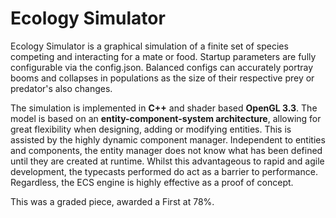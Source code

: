 # Ecology Simulator
Ecology Simulator is a graphical simulation of a finite set of species competing and interacting for a mate or food. Startup parameters are fully configurable via the config.json. Balanced configs can accurately portray booms and collapses in populations as the size of their respective prey or predator's also changes.

The simulation is implemented in **C++** and shader based **OpenGL 3.3**. The model is based on an **entity-component-system architecture**, allowing for great flexibility when designing, adding or modifying entities. This is assisted by the highly dynamic component manager. Independent to entities and components, the entity manager does not know what has been defined until they are created at runtime. Whilst this advantageous to rapid and agile development, the typecasts performed do act as a barrier to performance. Regardless,  the ECS engine is highly effective as a proof of concept.

This was a graded piece, awarded a First at 78%.
